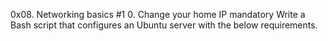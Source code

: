 0x08. Networking basics #1
0. Change your home IP
mandatory
Write a Bash script that configures an Ubuntu server with the below requirements.
